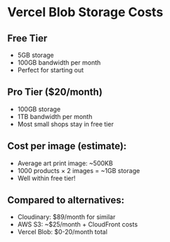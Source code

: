 # Vercel Blob Storage Costs

## Free Tier
- 5GB storage
- 100GB bandwidth per month
- Perfect for starting out

## Pro Tier ($20/month)
- 100GB storage  
- 1TB bandwidth per month
- Most small shops stay in free tier

## Cost per image (estimate):
- Average art print image: ~500KB
- 1000 products × 2 images = ~1GB storage
- Well within free tier!

## Compared to alternatives:
- Cloudinary: $89/month for similar
- AWS S3: ~$25/month + CloudFront costs
- Vercel Blob: $0-20/month total